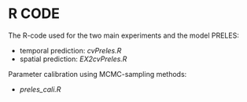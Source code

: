 # R CODE
The R-code used for the two main experiments and the model PRELES:
- temporal prediction: *cvPreles.R*
- spatial prediction: *EX2cvPreles.R*

Parameter calibration using MCMC-sampling methods:
- *preles_cali.R*
